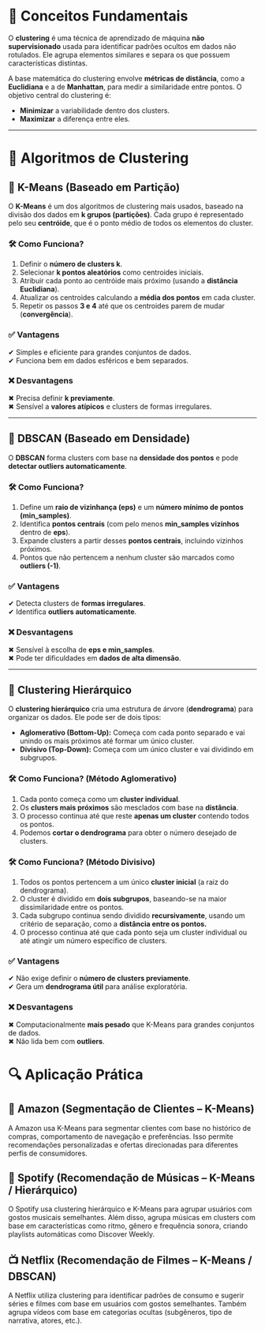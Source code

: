 # 📌 Conceitos Fundamentais
O **clustering** é uma técnica de aprendizado de máquina **não supervisionado** usada para identificar padrões ocultos em dados não rotulados. Ele agrupa elementos similares e separa os que possuem características distintas.

A base matemática do clustering envolve **métricas de distância**, como a **Euclidiana** e a de **Manhattan**, para medir a similaridade entre pontos. O objetivo central do clustering é:
- **Minimizar** a variabilidade dentro dos clusters.
- **Maximizar** a diferença entre eles.

---

# 🚀 Algoritmos de Clustering

## 🔹 K-Means (Baseado em Partição)
O **K-Means** é um dos algoritmos de clustering mais usados, baseado na divisão dos dados em **k grupos (partições)**. Cada grupo é representado pelo seu **centróide**, que é o ponto médio de todos os elementos do cluster.

### 🛠 Como Funciona?
1. Definir o **número de clusters k**.
2. Selecionar **k pontos aleatórios** como centroides iniciais.
3. Atribuir cada ponto ao centróide mais próximo (usando a **distância Euclidiana**).
4. Atualizar os centroides calculando a **média dos pontos** em cada cluster.
5. Repetir os passos **3 e 4** até que os centroides parem de mudar (**convergência**).

### ✅ Vantagens
✔ Simples e eficiente para grandes conjuntos de dados.  
✔ Funciona bem em dados esféricos e bem separados.

### ❌ Desvantagens
✖ Precisa definir **k previamente**.  
✖ Sensível a **valores atípicos** e clusters de formas irregulares.

---

## 🔹 DBSCAN (Baseado em Densidade)
O **DBSCAN** forma clusters com base na **densidade dos pontos** e pode **detectar outliers automaticamente**.

### 🛠 Como Funciona?
1. Define um **raio de vizinhança (eps)** e um **número mínimo de pontos (min_samples)**.
2. Identifica **pontos centrais** (com pelo menos **min_samples vizinhos** dentro de **eps**).
3. Expande clusters a partir desses **pontos centrais**, incluindo vizinhos próximos.
4. Pontos que não pertencem a nenhum cluster são marcados como **outliers (-1)**.

### ✅ Vantagens
✔ Detecta clusters de **formas irregulares**.  
✔ Identifica **outliers automaticamente**.

### ❌ Desvantagens
✖ Sensível à escolha de **eps e min_samples**.  
✖ Pode ter dificuldades em **dados de alta dimensão**.

---

## 🔹 Clustering Hierárquico
O **clustering hierárquico** cria uma estrutura de árvore (**dendrograma**) para organizar os dados. Ele pode ser de dois tipos:
- **Aglomerativo (Bottom-Up):** Começa com cada ponto separado e vai unindo os mais próximos até formar um único cluster.
- **Divisivo (Top-Down):** Começa com um único cluster e vai dividindo em subgrupos.

### 🛠 Como Funciona? (Método Aglomerativo)
1. Cada ponto começa como um **cluster individual**.
2. Os **clusters mais próximos** são mesclados com base na **distância**.
3. O processo continua até que reste **apenas um cluster** contendo todos os pontos.
4. Podemos **cortar o dendrograma** para obter o número desejado de clusters.

### 🛠 Como Funciona? (Método Divisivo)
1.  Todos os pontos pertencem a um único **cluster inicial** (a raiz do dendrograma).
2.  O cluster é dividido em **dois subgrupos**, baseando-se na maior dissimilaridade entre os pontos.
3. Cada subgrupo continua sendo dividido **recursivamente**, usando um critério de separação, como a **distância entre os pontos.**
4. O processo continua até que cada ponto seja um cluster individual ou até atingir um número específico de clusters.

### ✅ Vantagens
✔ Não exige definir o **número de clusters previamente**.  
✔ Gera um **dendrograma útil** para análise exploratória.

### ❌ Desvantagens
✖ Computacionalmente **mais pesado** que K-Means para grandes conjuntos de dados.  
✖ Não lida bem com **outliers**.

# 🔍 Aplicação Prática
## 🛒 Amazon (Segmentação de Clientes – K-Means)
A Amazon usa K-Means para segmentar clientes com base no histórico de compras, comportamento de navegação e preferências.
Isso permite recomendações personalizadas e ofertas direcionadas para diferentes perfis de consumidores.

## 🎵 Spotify (Recomendação de Músicas – K-Means / Hierárquico)
O Spotify usa clustering hierárquico e K-Means para agrupar usuários com gostos musicais semelhantes.
Além disso, agrupa músicas em clusters com base em características como ritmo, gênero e frequência sonora, criando playlists automáticas como Discover Weekly.

## 📺 Netflix (Recomendação de Filmes – K-Means / DBSCAN)
A Netflix utiliza clustering para identificar padrões de consumo e sugerir séries e filmes com base em usuários com gostos semelhantes.
Também agrupa vídeos com base em categorias ocultas (subgêneros, tipo de narrativa, atores, etc.).